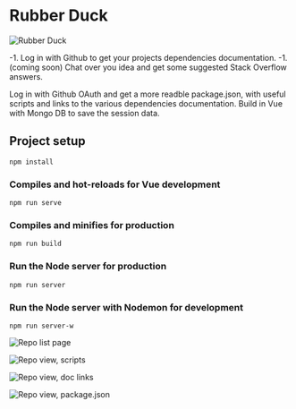 # Rubber Duck

![Rubber Duck](https://i.imgur.com/6SpMSNh.png?3)

-1. Log in with Github to get your projects dependencies documentation.
-1. (coming soon) Chat over you idea and get some suggested Stack Overflow answers.

Log in with Github OAuth and get a more readble package.json, with useful scripts and links to the various dependencies documentation. Build in Vue with Mongo DB to save the session data. 



## Project setup
```
npm install
```

### Compiles and hot-reloads for Vue development
```
npm run serve
```

### Compiles and minifies for production
```
npm run build
```

### Run the Node server for production
```
npm run server
```

### Run the Node server with Nodemon for development
```
npm run server-w
```


![Repo list page](https://i.imgur.com/ctRBIFZ.png)

![Repo view, scripts](https://i.imgur.com/J12yqTa.png)

![Repo view, doc links](https://i.imgur.com/bw6jaJ6.png)

![Repo view, package.json](https://i.imgur.com/xCK9E59.png)




